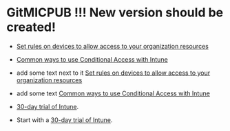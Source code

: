 # GitMICPUB !!! New version should be created!

- [Set rules on devices to allow access to your organization resources](metadata.md)

- [Common ways to use Conditional Access with Intune](./metadata.md)
- add some text next to it [Set rules on devices to allow access to your organization resources](metadata.md)

- add some text [Common ways to use Conditional Access with Intune](./metadata.md)
- [30-day trial of Intune](metadata.md).
- Start with a [30-day trial of Intune](metadata.md).
